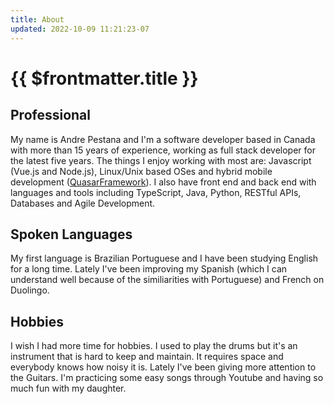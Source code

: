 ```yaml
---
title: About
updated: 2022-10-09 11:21:23-07
---
```


# {{ $frontmatter.title }}

## Professional

My name is Andre Pestana and I'm a software developer based in Canada with more than 15 years of experience, working as full stack developer for the latest five years. The things I enjoy working with most are: Javascript (Vue.js and Node.js), Linux/Unix based OSes and
hybrid mobile development ([QuasarFramework](https://quasar.dev/)). I also have front end and back end with languages and tools including TypeScript, Java, Python, RESTful APIs, Databases and Agile Development.

<!-- more -->

## Spoken Languages

My first language is Brazilian Portuguese and I have been studying English for a long time. Lately I've been improving my Spanish (which I can understand well because of the similiarities with Portuguese) and French on Duolingo.

## Hobbies

I wish I had more time for hobbies. I used to play the drums but it's an instrument that is hard to keep and maintain. It requires space and everybody knows how noisy it is. Lately I've been giving more attention to the Guitars. I'm practicing some easy songs through Youtube and having so much fun with my daughter.

